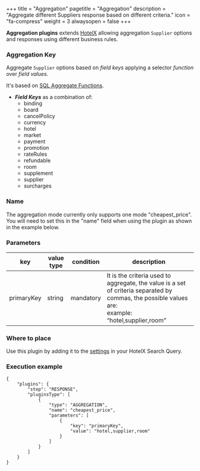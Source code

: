 +++
title = "Aggregation"
pagetitle = "Aggregation"
description = "Aggregate different Suppliers response based on different criteria."
icon = "fa-compress"
weight = 3
alwaysopen = false
+++

**Aggregation plugins** extends [HotelX](/hotel-x/) allowing aggregation `Supplier` options and responses using different business rules.

### Aggregation Key

Aggregate `Supplier` options based on _field keys_ applying a selector _function_ over _field values_.

It's based on [SQL Aggregate Functions](https://www.postgresql.org/docs/current/static/functions-aggregate.html).

* **_Field Keys_** as a combination of:
  * binding
  * board
  * cancelPolicy
  * currency
  * hotel
  * market
  * payment
  * promotion
  * rateRules 
  * refundable
  * room
  * supplement
  * supplier
  * surcharges

### Name
The aggregation mode currently only supports one mode "cheapest_price". You will need to set this in the "name" field when using the plugin as shown in the example below.


### Parameters

|key|value type|condition|description|
|---|----|----|---|
|primaryKey|string|mandatory|It is the criteria used to aggregate, the value is a set of criteria separated by commas, the possible values are:<br>example: “hotel,supplier,room”|


### Where to place

Use this plugin by adding it to the [settings](https://docs.travelgatex.com/hotel-x/concepts/settings/) in your HotelX Search Query.


### Execution example

```
{
    "plugins": {
        "step": "RESPONSE",
        "pluginsType": [
            {
                "type": "AGGREGATION",
                "name": "cheapest_price",
                "parameters": [
                    {
                        "key": "primaryKey",
                        "value": "hotel,supplier,room"
                    }
                ]
            }
        ]
    }
}
```
